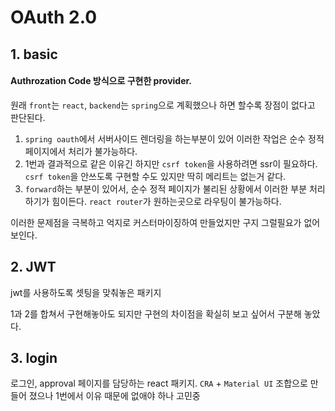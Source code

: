 # OAuth 2.0

## 1. basic
#### Authrozation Code 방식으로 구현한 provider.

원래 `front`는 `react`, `backend`는 `spring`으로 계획했으나 하면 할수록 장점이 없다고 판단된다.
1. `spring oauth`에서 서버사이드 렌더링을 하는부분이 있어 이러한 작업은 순수 정적 페이지에서 처리가 불가능하다.
2. 1번과 결과적으로 같은 이유긴 하지만 `csrf token`을 사용하려면 ssr이 필요하다. `csrf token`을 안쓰도록 구현할 수도 있지만 딱히 메리트는 없는거 같다.
3. `forward`하는 부분이 있어서, 순수 정적 페이지가 불리된 상황에서 이러한 부분 처리하기가 힘이든다. `react router`가 원하는곳으로 라우팅이 불가능하다.

이러한 문제점을 극복하고 억지로 커스터마이징하여 만들었지만 구지 그럴필요가 없어보인다.

## 2. JWT

jwt를 사용하도록 셋팅을 맞춰놓은 패키지

1과 2를 합쳐서 구현해놓아도 되지만 구현의 차이점을 확실히 보고 싶어서 구분해 놓았다.

## 3. login
로그인, approval 페이지를 담당하는 react 패키지.
`CRA` + `Material UI` 조합으로 만들어 졌으나 1번에서 이유 때문에 없애야 하나 고민중